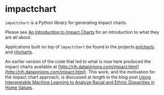 # impactchart

`impactchart` is a Python library for generating impact charts.

Please see [An Introduction to Impact Charts](https://datapinions.com/an-introduction-to-impact-charts/)
for an introduction to what they are all about.

Applications built on top of `impactchart` be found in the 
projects [evlcharts](https://github.com/vengroff/evlcharts) and
[rihcharts](https://github.com/vengroff/rihcharts).

An earlier version of the code that led to what is now
here produced the impact charts available at [http://rih.datapinions.com/impact.html](http://rih.datapinions.com/impact.html).
This work, and the motivation for the impact chart approach, is discussed at length in the blog post
[Using Interpretable Machine Learning to Analyze Racial and Ethnic Disparities in Home Values](https://datapinions.com/using-interpretable-machine-learning-to-analyze-racial-and-ethnic-disparities-in-home-values/).
